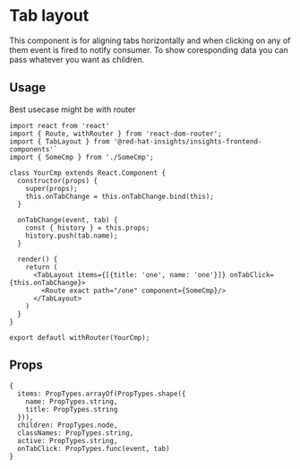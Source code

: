 # Tab layout
This component is for aligning tabs horizontally and when clicking on any of them event is fired to notify consumer.
To show coresponding data you can pass whatever you want as children.

## Usage
Best usecase might be with router
```JSX
import react from 'react'
import { Route, withRouter } from 'react-dom-router';
import { TabLayout } from '@red-hat-insights/insights-frontend-components'`
import { SomeCmp } from './SomeCmp';

class YourCmp extends React.Component {
  constructor(props) {
    super(props);
    this.onTabChange = this.onTabChange.bind(this);
  }

  onTabChange(event, tab) {
    const { history } = this.props;
    history.push(tab.name);
  }

  render() {
    return (
      <TabLayout items={[{title: 'one', name: 'one'}]} onTabClick={this.onTabChange}>
        <Route exact path="/one" component={SomeCmp}/>
      </TabLayout>
    )
  }
}

export defautl withRouter(YourCmp);
```

## Props
```JS
{
  items: PropTypes.arrayOf(PropTypes.shape({
    name: PropTypes.string,
    title: PropTypes.string
  })),
  children: PropTypes.node,
  classNames: PropTypes.string,
  active: PropTypes.string,
  onTabClick: PropTypes.func(event, tab)
}
```